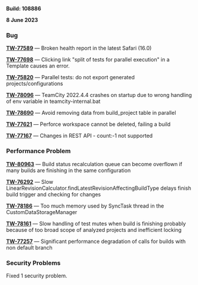 [//]: # (title: TeamCity 2022.04.5 Release Notes)
[//]: # (auxiliary-id: TeamCity 2022.04.5 Release Notes)

__Build: 108886__

__8 June 2023__

<!--Project: TeamCity Fix versions: {2022.10.4 (117134)}  visible to: {All Users} #Fixed -{Trunk issue}-->


### Bug

**[TW-77589](https://youtrack.jetbrains.com/issue/TW-77589/Broken-health-report-in-the-latest-Safari-16.0)** — Broken health report in the latest Safari (16.0)

**[TW-77698](https://youtrack.jetbrains.com/issue/TW-77698/Clicking-link-split-of-tests-for-parallel-execution-in-a-Template-causes-an-error.)** — Clicking link "split of tests for parallel execution" in a Template causes an error.

**[TW-75820](https://youtrack.jetbrains.com/issue/TW-75820/Parallel-tests-do-not-export-generated-projects-configurations)** — Parallel tests: do not export generated projects/configurations

**[TW-78096](https://youtrack.jetbrains.com/issue/TW-78096/TeamCity-2022.4.4-crashes-on-startup-due-to-wrong-handling-of-env-variable-in-teamcity-internal.bat)** — TeamCity 2022.4.4 crashes on startup due to wrong handling of env variable in teamcity-internal.bat

**[TW-78690](https://youtrack.jetbrains.com/issue/TW-78690/Avoid-removing-data-from-buildproject-table-in-parallel)** — Avoid removing data from build_project table in parallel

**[TW-77621](https://youtrack.jetbrains.com/issue/TW-77621/Perforce-workspace-cannot-be-deleted-failing-a-build)** — Perforce workspace cannot be deleted, failing a build

**[TW-77167](https://youtrack.jetbrains.com/issue/TW-77167/Changes-in-REST-API-count-1-not-supported)** — Changes in REST API - count:-1 not supported


### Performance Problem

**[TW-80963](https://youtrack.jetbrains.com/issue/TW-80963/Build-status-recalculation-queue-can-become-overflown-if-many-builds-are-finishing-in-the-same-configuration)** — Build status recalculation queue can become overflown if many builds are finishing in the same configuration

**[TW-76292](https://youtrack.jetbrains.com/issue/TW-76292/Slow-LinearRevisionCalculator.findLatestRevisionAffectingBuildType-delays-finish-build-trigger-and-checking-for-changes)** — Slow LinearRevisionCalculator.findLatestRevisionAffectingBuildType delays finish build trigger and checking for changes

**[TW-78186](https://youtrack.jetbrains.com/issue/TW-78186/Too-much-memory-used-by-SyncTask-thread-in-the-CustomDataStorageManager)** — Too much memory used by SyncTask thread in the CustomDataStorageManager

**[TW-78161](https://youtrack.jetbrains.com/issue/TW-78161/Slow-handling-of-test-mutes-when-build-is-finishing-probably-because-of-too-broad-scope-of-analyzed-projects-and-inefficient)** — Slow handling of test mutes when build is finishing probably because of too broad scope of analyzed projects and inefficient locking

**[TW-77257](https://youtrack.jetbrains.com/issue/TW-77257/Significant-performance-degradation-of-calls-for-builds-with-non-default-branch)** — Significant performance degradation of calls for builds with non default branch


### Security Problems

Fixed 1 security problem.